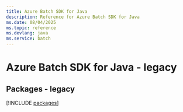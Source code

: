 ```yaml
---
title: Azure Batch SDK for Java
description: Reference for Azure Batch SDK for Java
ms.date: 08/04/2025
ms.topic: reference
ms.devlang: java
ms.service: batch
---
```

# Azure Batch SDK for Java - legacy
## Packages - legacy
[!INCLUDE [packages](batch-index.md)]